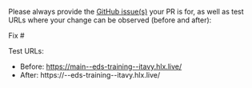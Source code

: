 Please always provide the [GitHub issue(s)](../issues) your PR is for, as well as test URLs where your change can be observed (before and after):

Fix #<gh-issue-id>

Test URLs:
- Before: https://main--eds-training--itavy.hlx.live/
- After: https://<branch>--eds-training--itavy.hlx.live/

